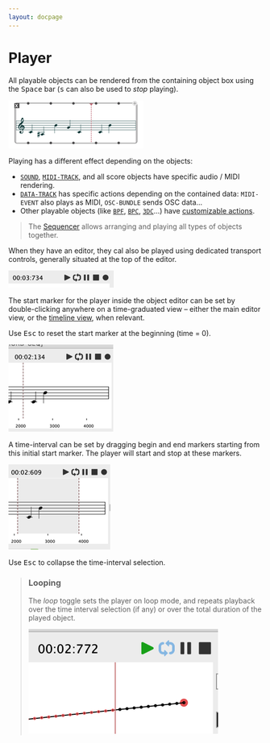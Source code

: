 ```yaml
---
layout: docpage
---
```


# Player

All playable objects can be rendered from the containing object box using the <kbd>Space</kbd> bar (<kbd>s</kbd> can also be used to _stop_ playing).

<img src="player_img/play-box.png"> 

Playing has a different effect depending on the objects:

- [`SOUND`](sound), [`MIDI-TRACK`](midi-track), and all score objects have specific audio / MIDI rendering.
- [`DATA-TRACK`](data-track) has specific actions depending on the contained data: `MIDI-EVENT` also plays as MIDI, `OSC-BUNDLE` sends OSC data...
- Other playable objects (like [`BPF`](bpf), [`BPC`](bpc), [`3DC`](3DC)...) have [customizable actions](bpf#actions).

> The [Sequencer](sequencer) allows arranging and playing all types of objects together.


When they have an editor, they cal also be played using dedicated transport controls, generally situated at the top of the editor.


<img src="player_img/play-controls.png"> 


The start marker for the player inside the object editor can be set by double-clicking anywhere on a time-graduated view – either the main editor view, or the [timeline view](time-sequence#timeline-editor), when relevant.

Use <kbd>Esc</kbd> to reset the start marker at the beginning (time = 0).


<img src="player_img/play-marker.png"> 


A time-interval can be set by dragging begin and end markers starting from this initial start marker. 
The player will start and stop at these markers.

<img src="player_img/play-interval.png"> 


Use <kbd>Esc</kbd> to collapse the time-interval selection.


> ### Looping
> 
> The _loop_ toggle sets the player on loop mode, and repeats playback over the time interval selection (if any) or over the total duration of the played object.
>
> <img src="player_img/play-loop.png"> 


